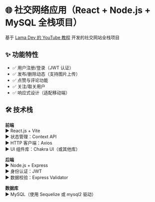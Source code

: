 # 🌐 社交网络应用（React + Node.js + MySQL 全栈项目）

基于 [Lama Dev 的 YouTube 教程](https://www.youtube.com/watch?v=1EuNnZEp2sQ) 开发的社交网站全栈项目

## ✨ 功能特性
- ✅ 用户注册/登录（JWT 认证）
- ✅ 发布/删除动态（支持图片上传）
- ✅ 点赞与评论功能
- ✅ 关注/取关用户
- ✅ 响应式设计（适配移动端）

## 🛠 技术栈
**前端**  
▶ React.js + Vite  
▶ 状态管理：Context API  
▶ HTTP 客户端：Axios  
▶ UI 组件库：Chakra UI（或其他库）  

**后端**  
▶ Node.js + Express  
▶ 身份认证：JWT  
▶ 数据校验：Express Validator  

**数据库**  
▶ MySQL（使用 Sequelize 或 mysql2 驱动）  
